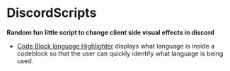 # DiscordScripts
**Random fun little script to change client side visual effects in discord**
- [Code Block language Highlighter](https://github.com/DylanMcBean/DiscordScripts/blob/main/code_block_lang_displayer.js) displays what language is inside a codeblock so that the user can quickly identify what language is being used.

